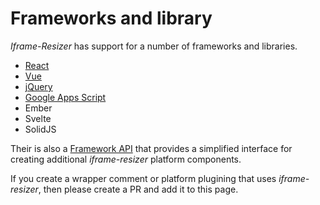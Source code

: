 # Frameworks and library

_Iframe-Resizer_ has support for a number of frameworks and libraries.

- [React](../react)
- [Vue](../vue3)
- [jQuery](../jquery)
- [Google Apps Script](../goggle_apps_script)
- Ember
- Svelte
- SolidJS

Their is also a [Framework API](../api) that provides a simplified interface for creating additional _iframe-resizer_ platform components.

If you create a wrapper comment or platform plugining that uses _iframe-resizer_, then please create a PR and add it to this page.
